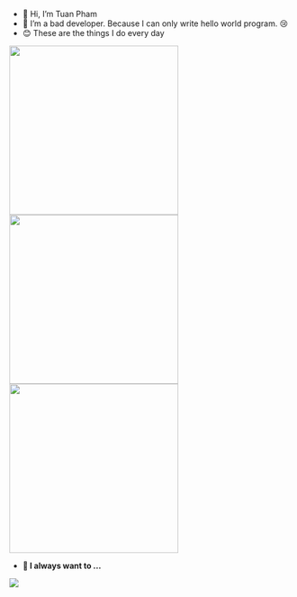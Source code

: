 - 👋 Hi, I’m Tuan Pham
- 👀 I’m a bad developer. Because I can only write hello world program. :cry:
- :blush: These are the things I do every day

<div>
  <img src="https://media.giphy.com/media/3osxY7eI6enqNBo2mQ/giphy.gif" width="300"/>
  <img src="https://media.giphy.com/media/MGdfeiKtEiEPS/giphy.gif" width="300"/>
  <img src="https://media.giphy.com/media/Jap1tdjahS0rm/giphy.gif" width="300"/>
</div>


- **:thinking: I always want to ...**

![](https://media.giphy.com/media/3XEgV9kfwLy1i/giphy.gif)
